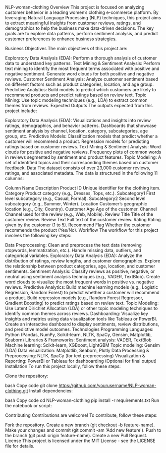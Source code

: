 NLP-woman-clothing
Overview
This project is focused on analyzing customer behavior in a leading women’s clothing e-commerce platform. By leveraging Natural Language Processing (NLP) techniques, this project aims to extract meaningful insights from customer reviews, ratings, and demographics to help the business make data-driven decisions. The key goals are to explore data patterns, perform sentiment analysis, and predict customer preferences to enhance business strategies.

Business Objectives
The main objectives of this project are:

Exploratory Data Analysis (EDA):
Perform a thorough analysis of customer data to understand key patterns.
Text Mining & Sentiment Analysis:
Perform text mining to identify the most frequent terms associated with positive and negative sentiment.
Generate word clouds for both positive and negative reviews.
Customer Sentiment Analysis:
Analyze customer sentiment based on different factors such as product categories, location, and age group.
Predictive Analytics:
Build models to predict which customers are likely to recommend products and predict ratings based on review text.
Topic Mining:
Use topic modeling techniques (e.g., LDA) to extract common themes from reviews.
Expected Outputs
The outputs expected from this project include:

Exploratory Data Analysis (EDA):
Visualizations and insights into review ratings, demographics, and behavior patterns.
Dashboards that showcase sentiment analysis by channel, location, category, subcategories, age group, etc.
Predictive Models:
Classification models that predict whether a customer will recommend a product.
Regression models for predicting ratings based on customer reviews.
Text Mining & Sentiment Analysis:
Word clouds for positive and negative reviews.
Frequency plots of common words in reviews segmented by sentiment and product features.
Topic Modeling:
A set of identified topics and their corresponding themes based on customer feedback.
Data
The dataset consists of over 23,000 customer reviews, ratings, and associated metadata. The data is structured in the following 11 columns:

Column Name	Description
Product ID	Unique identifier for the clothing item.
Category	Product category (e.g., Dresses, Tops, etc.).
Subcategory1	First level subcategory (e.g., Casual, Formal).
Subcategory2	Second level subcategory (e.g., Summer, Winter).
Location	Customer’s geographic location (e.g., City, Country).
Customer Age	Age of the customer.
Channel	Channel used for the review (e.g., Web, Mobile).
Review Title	Title of the customer review.
Review Text	Full text of the customer review.
Rating	Rating given by the customer (1 to 5).
Recommend Flag	Whether the customer recommends the product (Yes/No).
Workflow
The workflow for this project involves the following key steps:

Data Preprocessing:
Clean and preprocess the text data (removing stopwords, lemmatization, etc.).
Handle missing data, outliers, and categorical variables.
Exploratory Data Analysis (EDA):
Analyze the distribution of ratings, review lengths, and customer demographics.
Explore the relationship between product categories, age, location, and customer sentiments.
Sentiment Analysis:
Classify reviews as positive, negative, or neutral using sentiment analysis techniques (e.g., VADER, TextBlob).
Create word clouds to visualize the most frequent words in positive vs. negative reviews.
Predictive Analytics:
Build machine learning models (e.g., Logistic Regression, Random Forest) to predict whether a customer will recommend a product.
Build regression models (e.g., Random Forest Regressor, Gradient Boosting) to predict ratings based on review text.
Topic Modeling:
Use Latent Dirichlet Allocation (LDA) or other topic modeling techniques to identify common themes across reviews.
Dashboarding:
Visualize key insights and metrics using data visualization tools like Tableau or PowerBI.
Create an interactive dashboard to display sentiments, review distributions, and predictive model outcomes.
Technologies
Programming Languages:
Python (Pandas, NumPy, Scikit-learn, NLTK, SpaCy, Gensim, Matplotlib, Seaborn)
Libraries & Frameworks:
Sentiment analysis: VADER, TextBlob
Machine learning: Scikit-learn, XGBoost, LightGBM
Topic modeling: Gensim (LDA)
Data visualization: Matplotlib, Seaborn, Plotly
Data Processing & Preprocessing:
NLTK, SpaCy (for text preprocessing)
Visualization & Reporting:
PowerBI or Tableau for dashboarding (Optional for final output)
Installation
To run this project locally, follow these steps:

Clone the repository:

bash
Copy code
git clone https://github.com/yourusername/NLP-woman-clothing.git
Install dependencies:

bash
Copy code
cd NLP-woman-clothing
pip install -r requirements.txt
Run the notebook or script:


Contributing
Contributions are welcome! To contribute, follow these steps:

Fork the repository.
Create a new branch (git checkout -b feature-name).
Make your changes and commit (git commit -am 'Add new feature').
Push to the branch (git push origin feature-name).
Create a new Pull Request.
License
This project is licensed under the MIT License - see the LICENSE file for details.
